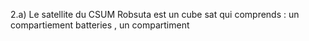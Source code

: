 2.a) Le satellite du CSUM Robsuta est un cube sat qui comprends : un compartiement batteries , un compartiment 